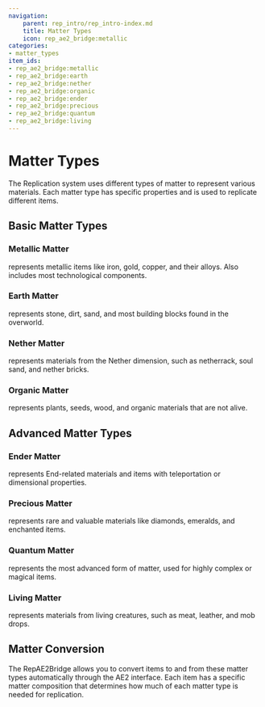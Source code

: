 ```yaml
---
navigation:
    parent: rep_intro/rep_intro-index.md
    title: Matter Types
    icon: rep_ae2_bridge:metallic
categories:
- matter_types
item_ids:
- rep_ae2_bridge:metallic
- rep_ae2_bridge:earth
- rep_ae2_bridge:nether
- rep_ae2_bridge:organic
- rep_ae2_bridge:ender
- rep_ae2_bridge:precious
- rep_ae2_bridge:quantum
- rep_ae2_bridge:living
---
```


# Matter Types

The Replication system uses different types of matter to represent various materials. Each matter type has specific properties and is used to replicate different items.

## Basic Matter Types

<ItemGrid>
  <ItemIcon id="rep_ae2_bridge:metallic" />
  <ItemIcon id="rep_ae2_bridge:earth" />
  <ItemIcon id="rep_ae2_bridge:nether" />
  <ItemIcon id="rep_ae2_bridge:organic" />
  <ItemIcon id="rep_ae2_bridge:ender" />
  <ItemIcon id="rep_ae2_bridge:precious" />
  <ItemIcon id="rep_ae2_bridge:quantum" />
  <ItemIcon id="rep_ae2_bridge:living" />
</ItemGrid>

### Metallic Matter
<ItemLink id="rep_ae2_bridge:metallic" /> represents metallic items like iron, gold, copper, and their alloys. Also includes most technological components.

### Earth Matter
<ItemLink id="rep_ae2_bridge:earth" /> represents stone, dirt, sand, and most building blocks found in the overworld.

### Nether Matter
<ItemLink id="rep_ae2_bridge:nether" /> represents materials from the Nether dimension, such as netherrack, soul sand, and nether bricks.

### Organic Matter
<ItemLink id="rep_ae2_bridge:organic" /> represents plants, seeds, wood, and organic materials that are not alive.

## Advanced Matter Types

### Ender Matter
<ItemLink id="rep_ae2_bridge:ender" /> represents End-related materials and items with teleportation or dimensional properties.

### Precious Matter
<ItemLink id="rep_ae2_bridge:precious" /> represents rare and valuable materials like diamonds, emeralds, and enchanted items.

### Quantum Matter
<ItemLink id="rep_ae2_bridge:quantum" /> represents the most advanced form of matter, used for highly complex or magical items.

### Living Matter
<ItemLink id="rep_ae2_bridge:living" /> represents materials from living creatures, such as meat, leather, and mob drops.

## Matter Conversion

The RepAE2Bridge allows you to convert items to and from these matter types automatically through the AE2 interface. Each item has a specific matter composition that determines how much of each matter type is needed for replication. 